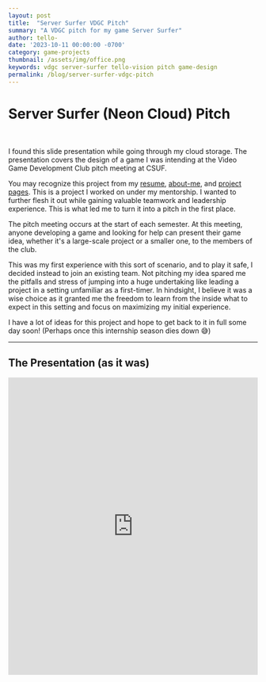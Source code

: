 ```yaml
---
layout: post
title:  "Server Surfer VDGC Pitch"
summary: "A VDGC pitch for my game Server Surfer"
author: tello-
date: '2023-10-11 00:00:00 -0700'
category: game-projects
thumbnail: /assets/img/office.png
keywords: vdgc server-surfer tello-vision pitch game-design
permalink: /blog/server-surfer-vdgc-pitch
---
```


<h1>Server Surfer (Neon Cloud) Pitch</h1>
<br>
<p>I found this slide presentation while going through my cloud storage. The presentation covers the design of a game I was intending at the Video Game Development Club pitch meeting at CSUF.</p>

<p>You may recognize this project from my <a href="https://telloviz.netlify.app/cv/">resume</a>, <a href="https://telloviz.netlify.app/about/">about-me</a>, and <a href="https://telloviz.netlify.app/projects/neoncloud">project pages</a>. This is a project I worked on under my mentorship. I wanted to further flesh it out while gaining valuable teamwork and leadership experience. This is what led me to turn it into a pitch in the first place.</p>


<p>The pitch meeting occurs at the start of each semester. At this meeting, anyone developing a game and looking for help can present their game idea, whether it's a large-scale project or a smaller one, to the members of the club.</p>

<p>This was my first experience with this sort of scenario, and to play it safe, I decided instead to join an existing team. Not pitching my idea spared me the pitfalls and stress of jumping into a huge undertaking like leading a project in a setting unfamiliar as a first-timer. In hindsight, I believe it was a wise choice as it granted me the freedom to learn from the inside what to expect in this setting and focus on maximizing my initial experience.</p>

<p>I have a lot of ideas for this project and hope to get back to it in full some day soon! (Perhaps once this internship season dies down 😅)</p>

<hr>
<h2>The Presentation (as it was)</h2>
<div class="center">
    <iframe src="https://docs.google.com/presentation/d/e/2PACX-1vSBFoFgTCVWYuM4zM68ew7zAUvfz7xnfDbBODrAsLr2PBzTpWgwBChZwM43WPm4FtQkr6OqciHLWjhG/embed?start=false&loop=true&delayms=10000" class="iframe-border" frameborder="0" width="100%" height="600" allowfullscreen="true" mozallowfullscreen="true" webkitallowfullscreen="true"></iframe>
</div>